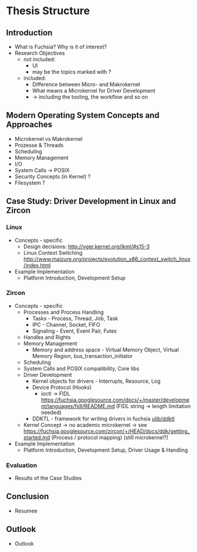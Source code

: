  # Thesis Structure



## Introduction

- What is Fuchsia? Why is it of interest?
- Research Objectives
  - not included:
    - UI
    - may be the topics marked with ?
  - included:
    - Difference between Micro- and Makrokernel
    - What means a Microkernel for Driver Development
    - -> including the tooling, the workflow and so on

## Modern Operating System Concepts  and Approaches

- Microkernel vs Makrokernel
- Prozesse & Threads
- Scheduling
- Memory Management
- I/O
- System Calls -> POSIX
- Security Concepts (in Kernel) ?
- Filesystem ?

## Case Study: Driver Development in Linux and Zircon

### Linux

- Concepts - specific
  - Design decisions: http://vger.kernel.org/lkml/#s15-3
  - Linux Context Switching http://www.maizure.org/projects/evolution_x86_context_switch_linux/index.html
- Example Implementation
  - Platform Introduction, Development Setup

### Zircon

- Concepts - specific
  - Processes and Process Handling
    - Tasks - Process, Thread, Job, Task
    - IPC - Channel, Socket, FIFO
    - Signaling - Event, Event Pair, Futex
  - Handles and Rights
  - Memory Management
    - Memory and address space - Virtual Memory Object, Virtual Memory Region, bus_transaction_initiator
  - Scheduling
  - System Calls and POSIX compatibility, Core libs
  - Driver Development
    - Kernel objects for drivers - Interrupts, Resource, Log
    - Device Protocol (Hooks)
      - ioctl -> FIDL https://fuchsia.googlesource.com/docs/+/master/development/languages/fidl/README.md (FIDL string -> length limitation needed)
    - DDKTL - framework for writing drivers in fuchsia [ulib/ddktl](https://github.com/Allegra42/zircon/blob/master/system/ulib/ddktl)
  - Kernel Concept -> no academic microkernel -> see https://fuchsia.googlesource.com/zircon/+/HEAD/docs/ddk/getting_started.md (Process / protocol mapping) (still microkernel?)
- Example Implementation
  - Platform Introduction, Development Setup, Driver Usage & Handling

### Evaluation

- Results of the Case Studies

## Conclusion

- Resumee

## Outlook

- Outlook

